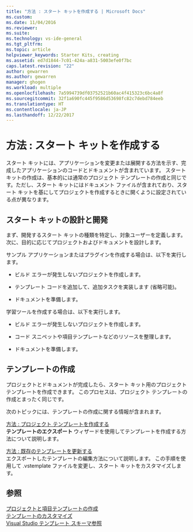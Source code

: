 ```yaml
---
title: "方法 : スタート キットを作成する | Microsoft Docs"
ms.custom: 
ms.date: 11/04/2016
ms.reviewer: 
ms.suite: 
ms.technology: vs-ide-general
ms.tgt_pltfrm: 
ms.topic: article
helpviewer_keywords: Starter Kits, creating
ms.assetid: ed7d1844-7c01-424a-a831-5003efe0f7bc
caps.latest.revision: "22"
author: gewarren
ms.author: gewarren
manager: ghogen
ms.workload: multiple
ms.openlocfilehash: 7a5994739df03752521b60ac4f415323c6bc4a8f
ms.sourcegitcommit: 32f1a690fc445f9586d53698fc82c7debd784eeb
ms.translationtype: HT
ms.contentlocale: ja-JP
ms.lasthandoff: 12/22/2017
---
```

# <a name="how-to-create-starter-kits"></a>方法 : スタート キットを作成する
スタート キットには、アプリケーションを変更または展開する方法を示す、完成したアプリケーションのコードとドキュメントが含まれています。 スタート キットの作成は、基本的には通常のプロジェクト テンプレートの作成と同じです。ただし、スタート キットにはドキュメント ファイルが含まれており、スタート キットを基にしてプロジェクトを作成するときに開くように設定されている点が異なります。  
  
## <a name="designing-and-developing-a-starter-kit"></a>スタート キットの設計と開発  
 まず、開発するスタート キットの種類を特定し、対象ユーザーを定義します。 次に、目的に応じてプロジェクトおよびドキュメントを設計します。  
  
 サンプル アプリケーションまたはプラグインを作成する場合は、以下を実行します。  
  
-   ビルド エラーが発生しないプロジェクトを作成します。  
  
-   テンプレート コードを追加して、追加タスクを実装します (省略可能)。  
  
-   ドキュメントを準備します。  
  
 学習ツールを作成する場合は、以下を実行します。  
  
-   ビルド エラーが発生しないプロジェクトを作成します。  
  
-   コード スニペットや項目テンプレートなどのリソースを整理します。  
  
-   ドキュメントを準備します。  
  
## <a name="creating-a-template"></a>テンプレートの作成  
 プロジェクトとドキュメントが完成したら、スタート キット用のプロジェクト テンプレートを作成できます。 このプロセスは、プロジェクト テンプレートの作成とまったく同じです。  
  
 次のトピックには、テンプレートの作成に関する情報が含まれます。  
  
 [方法 : プロジェクト テンプレートを作成する](../ide/how-to-create-project-templates.md)  
 **テンプレートのエクスポート** ウィザードを使用してテンプレートを作成する方法について説明します。  
  
 [方法 : 既存のテンプレートを更新する](../ide/how-to-update-existing-templates.md)  
 エクスポートしたテンプレートの編集方法について説明します。 この手順を使用して .vstemplate ファイルを変更し、スタート キットをカスタマイズします。  
  
## <a name="see-also"></a>参照  
 [プロジェクトと項目テンプレートの作成](../ide/creating-project-and-item-templates.md)   
 [テンプレートのカスタマイズ](../ide/customizing-project-and-item-templates.md)   
 [Visual Studio テンプレート スキーマ参照](../extensibility/visual-studio-template-schema-reference.md)
